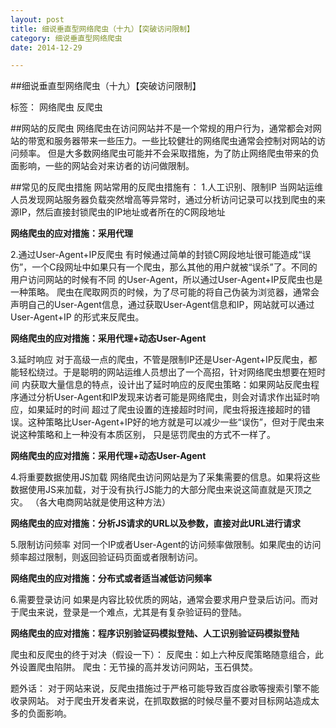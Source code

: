 ```yaml
---
layout: post
title: 细说垂直型网络爬虫（十九）【突破访问限制】
category: 细说垂直型网络爬虫
date: 2014-12-29

---
```


<!-- more -->

##细说垂直型网络爬虫（十九）【突破访问限制】

标签： 网络爬虫 反爬虫

##网站的反爬虫
网络爬虫在访问网站并不是一个常规的用户行为，通常都会对网站的带宽和服务器带来一些压力。一些比较健壮的网络爬虫通常会控制对网站的访问频率。
但是大多数网络爬虫可能并不会采取措施，为了防止网络爬虫带来的负面影响，一些的网站会对来访者的访问做限制。

##常见的反爬虫措施
网站常用的反爬虫措施有：
1.人工识别、限制IP
当网站运维人员发现网站服务器负载突然增高等异常时，通过分析访问记录可以找到爬虫的来源IP，然后直接封锁爬虫的IP地址或者所在的C网段地址

**网络爬虫的应对措施：采用代理**

2.通过User-Agent+IP反爬虫
有时候通过简单的封锁C网段地址很可能造成“误伤”，一个C段网址中如果只有一个爬虫，那么其他的用户就被“误杀”了。不同的用户访问网站的时候有不同
的User-Agent，所以通过User-Agent+IP反爬虫也是一种策略。
爬虫在爬取网页的时候，为了尽可能的将自己伪装为浏览器，通常会声明自己的User-Agent信息，通过获取User-Agent信息和IP，网站就可以通过User-Agent+IP
的形式来反爬虫。

**网络爬虫的应对措施：采用代理+动态User-Agent**

3.延时响应
对于高级一点的爬虫，不管是限制IP还是User-Agent+IP反爬虫，都能轻松绕过。于是聪明的网站运维人员想出了一个高招，针对网络爬虫想要在短时间
内获取大量信息的特点，设计出了延时响应的反爬虫策略：如果网站反爬虫程序通过分析User-Agent和IP发现来访者可能是网络爬虫，则会对请求作出延时响应，如果延时的时间
超过了爬虫设置的连接超时时间，爬虫将报连接超时的错误。这种策略比User-Agent+IP好的地方就是可以减少一些“误伤”，但对于爬虫来说这种策略和上一种没有本质区别，
只是惩罚爬虫的方式不一样了。

**网络爬虫的应对措施：采用代理+动态User-Agent**

4.将重要数据使用JS加载
网络爬虫访问网站是为了采集需要的信息。如果将这些数据使用JS来加载，对于没有执行JS能力的大部分爬虫来说这简直就是灭顶之灾。
（各大电商网站就是使用这种方法）

**网络爬虫的应对措施：分析JS请求的URL以及参数，直接对此URL进行请求**

5.限制访问频率
对同一个IP或者User-Agent的访问频率做限制。如果爬虫的访问频率超过限制，则返回验证码页面或者限制访问。

**网络爬虫的应对措施：分布式或者适当减低访问频率**

6.需要登录访问
如果是内容比较优质的网站，通常会要求用户登录后访问。而对于爬虫来说，登录是一个难点，尤其是有复杂验证码的登陆。

**网络爬虫的应对措施：程序识别验证码模拟登陆、人工识别验证码模拟登陆**

爬虫和反爬虫的终于对决（假设一下）：
反爬虫：如上六种反爬策略随意组合，此外设置爬虫陷阱。
爬虫：无节操的高并发访问网站，玉石俱焚。

题外话：
对于网站来说，反爬虫措施过于严格可能导致百度谷歌等搜索引擎不能收录网站。
对于爬虫开发者来说，在抓取数据的时候尽量不要对目标网站造成太多的负面影响。


